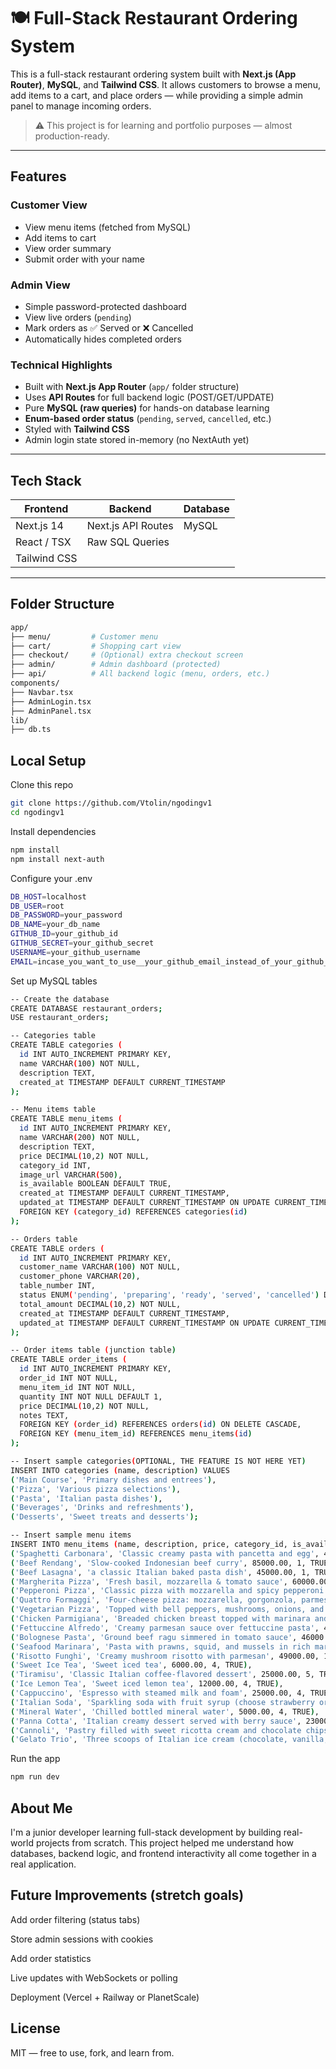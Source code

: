# 🍽️ Full-Stack Restaurant Ordering System

This is a full-stack restaurant ordering system built with **Next.js (App Router)**, **MySQL**, and **Tailwind CSS**. It allows customers to browse a menu, add items to a cart, and place orders — while providing a simple admin panel to manage incoming orders.

> ⚠️ This project is for learning and portfolio purposes — almost production-ready.

---

## Features

### Customer View
- View menu items (fetched from MySQL)
- Add items to cart
- View order summary
- Submit order with your name

### Admin View
- Simple password-protected dashboard
- View live orders (`pending`)
- Mark orders as ✅ Served or ❌ Cancelled
- Automatically hides completed orders

### Technical Highlights
- Built with **Next.js App Router** (`app/` folder structure)
- Uses **API Routes** for full backend logic (POST/GET/UPDATE)
- Pure **MySQL (raw queries)** for hands-on database learning
- **Enum-based order status** (`pending`, `served`, `cancelled`, etc.)
- Styled with **Tailwind CSS**
- Admin login state stored in-memory (no NextAuth yet)

---

## Tech Stack

| Frontend      | Backend        | Database |
|---------------|----------------|----------|
| Next.js 14    | Next.js API Routes | MySQL    |
| React / TSX   | Raw SQL Queries |          |
| Tailwind CSS  |                |          |

---

## Folder Structure

```bash
app/
├── menu/         # Customer menu
├── cart/         # Shopping cart view
├── checkout/     # (Optional) extra checkout screen
├── admin/        # Admin dashboard (protected)
├── api/          # All backend logic (menu, orders, etc.)
components/
├── Navbar.tsx
├── AdminLogin.tsx
├── AdminPanel.tsx
lib/
├── db.ts        
```

## Local Setup
Clone this repo

```bash
git clone https://github.com/Vtolin/ngodingv1
cd ngodingv1
```

Install dependencies
```bash
npm install
npm install next-auth
```
Configure your .env
```bash
DB_HOST=localhost
DB_USER=root
DB_PASSWORD=your_password
DB_NAME=your_db_name
GITHUB_ID=your_github_id
GITHUB_SECRET=your_github_secret
USERNAME=your_github_username
EMAIL=incase_you_want_to_use__your_github_email_instead_of_your_github_username
```
Set up MySQL tables
```bash
-- Create the database
CREATE DATABASE restaurant_orders;
USE restaurant_orders;

-- Categories table
CREATE TABLE categories (
  id INT AUTO_INCREMENT PRIMARY KEY,
  name VARCHAR(100) NOT NULL,
  description TEXT,
  created_at TIMESTAMP DEFAULT CURRENT_TIMESTAMP
);

-- Menu items table
CREATE TABLE menu_items (
  id INT AUTO_INCREMENT PRIMARY KEY,
  name VARCHAR(200) NOT NULL,
  description TEXT,
  price DECIMAL(10,2) NOT NULL,
  category_id INT,
  image_url VARCHAR(500),
  is_available BOOLEAN DEFAULT TRUE,
  created_at TIMESTAMP DEFAULT CURRENT_TIMESTAMP,
  updated_at TIMESTAMP DEFAULT CURRENT_TIMESTAMP ON UPDATE CURRENT_TIMESTAMP,
  FOREIGN KEY (category_id) REFERENCES categories(id)
);

-- Orders table
CREATE TABLE orders (
  id INT AUTO_INCREMENT PRIMARY KEY,
  customer_name VARCHAR(100) NOT NULL,
  customer_phone VARCHAR(20),
  table_number INT,
  status ENUM('pending', 'preparing', 'ready', 'served', 'cancelled') DEFAULT 'pending',
  total_amount DECIMAL(10,2) NOT NULL,
  created_at TIMESTAMP DEFAULT CURRENT_TIMESTAMP,
  updated_at TIMESTAMP DEFAULT CURRENT_TIMESTAMP ON UPDATE CURRENT_TIMESTAMP
);

-- Order items table (junction table)
CREATE TABLE order_items (
  id INT AUTO_INCREMENT PRIMARY KEY,
  order_id INT NOT NULL,
  menu_item_id INT NOT NULL,
  quantity INT NOT NULL DEFAULT 1,
  price DECIMAL(10,2) NOT NULL,
  notes TEXT,
  FOREIGN KEY (order_id) REFERENCES orders(id) ON DELETE CASCADE,
  FOREIGN KEY (menu_item_id) REFERENCES menu_items(id)
);

-- Insert sample categories(OPTIONAL, THE FEATURE IS NOT HERE YET)
INSERT INTO categories (name, description) VALUES
('Main Course', 'Primary dishes and entrees'),
('Pizza', 'Various pizza selections'),
('Pasta', 'Italian pasta dishes'),
('Beverages', 'Drinks and refreshments'),
('Desserts', 'Sweet treats and desserts');

-- Insert sample menu items
INSERT INTO menu_items (name, description, price, category_id, is_available) VALUES
('Spaghetti Carbonara', 'Classic creamy pasta with pancetta and egg', 45000.00, 3, TRUE),
('Beef Rendang', 'Slow-cooked Indonesian beef curry', 85000.00, 1, TRUE),
('Beef Lasagna', 'a classic Italian baked pasta dish', 45000.00, 1, TRUE),
('Margherita Pizza', 'Fresh basil, mozzarella & tomato sauce', 60000.00, 2, TRUE),
('Pepperoni Pizza', 'Classic pizza with mozzarella and spicy pepperoni', 65000.00, 2, TRUE),
('Quattro Formaggi', 'Four-cheese pizza: mozzarella, gorgonzola, parmesan, fontina', 68000.00, 2, TRUE),
('Vegetarian Pizza', 'Topped with bell peppers, mushrooms, onions, and olives', 58000.00, 2, TRUE),
('Chicken Parmigiana', 'Breaded chicken breast topped with marinara and mozzarella', 55000.00, 1, TRUE),
('Fettuccine Alfredo', 'Creamy parmesan sauce over fettuccine pasta', 48000.00, 3, TRUE),
('Bolognese Pasta', 'Ground beef ragu simmered in tomato sauce', 46000.00, 3, TRUE),
('Seafood Marinara', 'Pasta with prawns, squid, and mussels in rich marinara sauce', 67000.00, 3, TRUE),
('Risotto Funghi', 'Creamy mushroom risotto with parmesan', 49000.00, 1, TRUE),
('Sweet Ice Tea', 'Sweet iced tea', 6000.00, 4, TRUE),
('Tiramisu', 'Classic Italian coffee-flavored dessert', 25000.00, 5, TRUE),
('Ice Lemon Tea', 'Sweet iced lemon tea', 12000.00, 4, TRUE),
('Cappuccino', 'Espresso with steamed milk and foam', 25000.00, 4, TRUE),
('Italian Soda', 'Sparkling soda with fruit syrup (choose strawberry or blueberry)', 18000.00, 4, TRUE),
('Mineral Water', 'Chilled bottled mineral water', 5000.00, 4, TRUE),
('Panna Cotta', 'Italian creamy dessert served with berry sauce', 23000.00, 5, TRUE),
('Cannoli', 'Pastry filled with sweet ricotta cream and chocolate chips', 24000.00, 5, TRUE),
('Gelato Trio', 'Three scoops of Italian ice cream (chocolate, vanilla, strawberry)', 27000.00, 5, TRUE);
```

Run the app
```bash
npm run dev
```

## About Me
I'm a junior developer learning full-stack development by building real-world projects from scratch. This project helped me understand how databases, backend logic, and frontend interactivity all come together in a real application.

## Future Improvements (stretch goals)
Add order filtering (status tabs)

Store admin sessions with cookies

Add order statistics

Live updates with WebSockets or polling

Deployment (Vercel + Railway or PlanetScale)

## License
MIT — free to use, fork, and learn from.